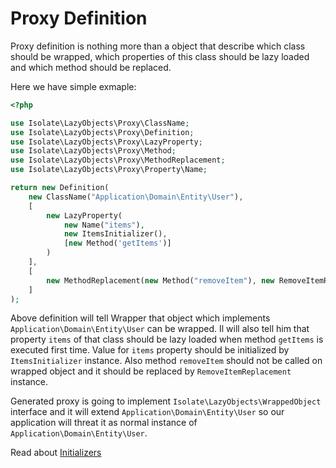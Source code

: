 # Proxy Definition

Proxy definition is nothing more than a object that describe which class should be wrapped, which properties of this class
should be lazy loaded and which method should be replaced.

Here we have simple exmaple:

```php
<?php

use Isolate\LazyObjects\Proxy\ClassName;
use Isolate\LazyObjects\Proxy\Definition;
use Isolate\LazyObjects\Proxy\LazyProperty;
use Isolate\LazyObjects\Proxy\Method;
use Isolate\LazyObjects\Proxy\MethodReplacement;
use Isolate\LazyObjects\Proxy\Property\Name;

return new Definition(
    new ClassName("Application\Domain\Entity\User"),
    [
        new LazyProperty(
            new Name("items"),
            new ItemsInitializer(),
            [new Method('getItems')]
        )
    ],
    [
        new MethodReplacement(new Method("removeItem"), new RemoveItemReplacement())
    ]
);
```

Above definition will tell Wrapper that object which implements ```Application\Domain\Entity\User``` can be wrapped.
Il will also tell him that property ``items`` of that class should be lazy loaded when method ``getItems`` is executed first time.
Value for ``items`` property should be initialized by ``ItemsInitializer`` instance.
Also method ``removeItem`` should not be called on wrapped object and it should be replaced by ``RemoveItemReplacement`` instance.

Generated proxy is going to implement ``Isolate\LazyObjects\WrappedObject`` interface and it will extend ``Application\Domain\Entity\User``
so our application will threat it as normal instance of ``Application\Domain\Entity\User``.

Read about [Initializers](initializers.md)
